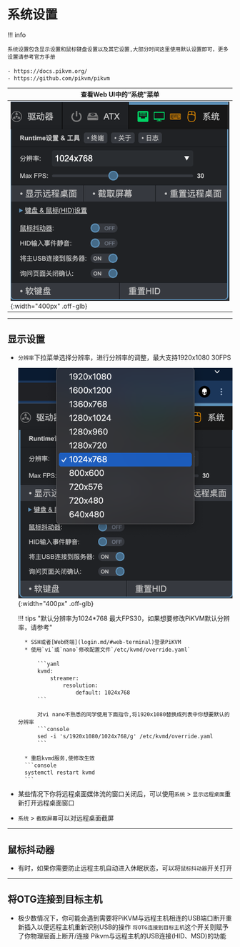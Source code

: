 # 系统设置

!!! info

    系统设置包含显示设置和鼠标键盘设置以及其它设置,大部分时间这里使用默认设置即可，更多设置请参考官方手册

    - https://docs.pikvm.org/
    - https://github.com/pikvm/pikvm

| 查看Web UI中的“系统”菜单 |
|----------------------------------------|
| ![system_menu](system/system_menu.png){:width="400px" .off-glb} |

-----

## 显示设置

- `分辨率`下拉菜单选择分辨率，进行分辨率的调整，最大支持1920x1080 30FPS

    ![system_resolution](system/system_resolution.png){:width="400px" .off-glb}

    !!! tips "默认分辨率为1024*768 最大FPS30，如果想要修改PiKVM默认分辨率，请参考"

        * SSH或者[Web终端](login.md/#web-terminal)登录PiKVM
        * 使用`vi`或`nano`修改配置文件`/etc/kvmd/override.yaml`

            ```yaml
            kvmd:
                streamer:
                    resolution:
                        default: 1024x768
            ```

            对vi nano不熟悉的同学使用下面指令,将1920x1080替换成列表中你想要默认的分辨率
            ```console
            sed -i 's/1920x1080/1024x768/g' /etc/kvmd/override.yaml
            ```

        * 重启kvmd服务,使修改生效
        ```console
        systemctl restart kvmd
        ```

- 某些情况下你将远程桌面媒体流的窗口关闭后，可以使用`系统` > `显示远程桌面`重新打开远程桌面窗口

- `系统` > `截取屏幕`可以对远程桌面截屏

-----

## 鼠标抖动器

- 有时，如果你需要防止远程主机自动进入休眠状态，可以将`鼠标抖动器`开关打开

-----

## 将OTG连接到目标主机

- 极少数情况下，你可能会遇到需要将PiKVM与远程主机相连的USB端口断开重新插入以便远程主机重新识别USB的操作
`将OTG连接到目标主机`这个开关则赋予了你物理层面上断开/连接 Pikvm与远程主机的USB连接(HID、MSD)的功能
